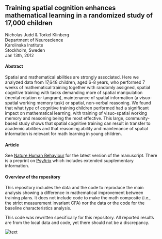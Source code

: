 
## Training spatial cognition enhances mathematical learning in a randomized study of 17,000 children

Nicholas Judd & Torkel Klinberg <br>
Department of Neuroscience <br>
Karolinska Institute <br>
Stockholm, Sweden <br>
Jan 13th, 2012 <br>

#### Abstract 
Spatial and mathematical abilities are strongly associated. Here we analyzed data from 17,648 children, aged 6-8 years, who performed 7 weeks of mathematical training together with randomly assigned, spatial cognitive training with tasks demanding more of spatial manipulation (mental rotation or tangram), maintenance of spatial information (a visuo-spatial working memory task) or spatial, non-verbal reasoning. We found that what type of cognitive training children performed had a significant impact on mathematical learning, with training of visuo-spatial working memory and reasoning being the most effective. This large, community-based study shows that spatial cognitive training can result in transfer to academic abilities and that reasoning ability and maintenance of spatial information is relevant for math learning in young children.

#### Article
See [Nature Human Behaviour](insert.link) for the latest version of the manuscript. There is a preprint on [PsyArix](https://psyarxiv.com/z3pb7/) which includes extended supplementary information.

#### Overview of the repository
This repository includes the data and the code to reproduce the main analysis showing a difference in mathematical improvement between training plans. It does not include code to make the math composite (i.e., the strict measurement invariant CFA) nor the data or the code for the baseline characteristics analysis. 

This code was rewritten specifically for this repository. All reported results are from the local data and code, yet there should not be a discrepancy.


![text](cover_cropped.png)

